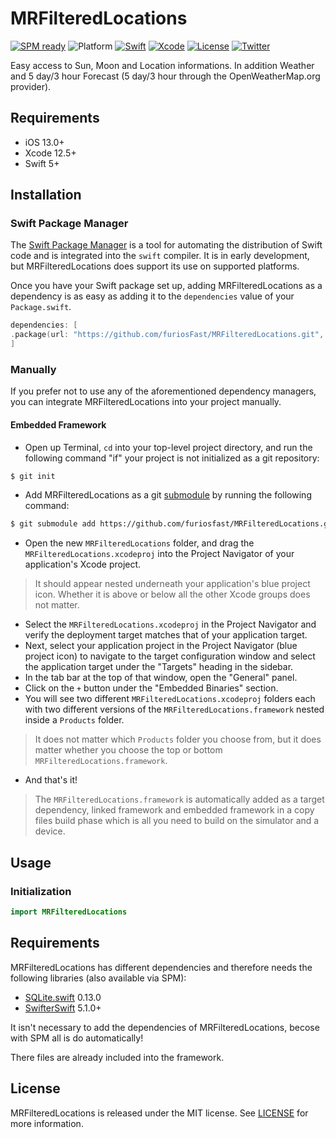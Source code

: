 # MRFilteredLocations

[![SPM ready](https://img.shields.io/badge/SPM-ready-orange.svg)](https://swift.org/package-manager/)
![Platform](https://img.shields.io/badge/platforms-iOS%2011.0%20%7C%20tvOS%2011.0%20%7C%20watchOS%204.0-F28D00.svg)
[![Swift](https://img.shields.io/badge/Swift-5.0-orange.svg)](https://swift.org)
[![Xcode](https://img.shields.io/badge/Xcode-12.0-blue.svg)](https://developer.apple.com/xcode)
[![License](https://img.shields.io/cocoapods/l/Pastel.svg?style=flat)](https://github.com/furiosFast/MRFilteredLocations/blob/master/LICENSE)
[![Twitter](https://img.shields.io/badge/twitter-@FastDevsProject-blue.svg?style=flat)](https://twitter.com/FastDevsProject)

Easy access to Sun, Moon and Location informations. In addition Weather and 5 day/3 hour Forecast (5 day/3 hour through the OpenWeatherMap.org provider).

## Requirements

- iOS 13.0+
- Xcode 12.5+
- Swift 5+

## Installation

### Swift Package Manager

The [Swift Package Manager](https://swift.org/package-manager/) is a tool for automating the distribution of Swift code and is integrated into the `swift` compiler. It is in early development, but MRFilteredLocations does support its use on supported platforms.

Once you have your Swift package set up, adding MRFilteredLocations as a dependency is as easy as adding it to the `dependencies` value of your `Package.swift`.

```swift
dependencies: [
.package(url: "https://github.com/furiosFast/MRFilteredLocations.git", from: "1.0.0")
]
```

### Manually

If you prefer not to use any of the aforementioned dependency managers, you can integrate MRFilteredLocations into your project manually.

#### Embedded Framework

- Open up Terminal, `cd` into your top-level project directory, and run the following command "if" your project is not initialized as a git repository:

```bash
$ git init
```

- Add MRFilteredLocations as a git [submodule](https://git-scm.com/docs/git-submodule) by running the following command:

```bash
$ git submodule add https://github.com/furiosfast/MRFilteredLocations.git
```

- Open the new `MRFilteredLocations` folder, and drag the `MRFilteredLocations.xcodeproj` into the Project Navigator of your application's Xcode project.

> It should appear nested underneath your application's blue project icon. Whether it is above or below all the other Xcode groups does not matter.

- Select the `MRFilteredLocations.xcodeproj` in the Project Navigator and verify the deployment target matches that of your application target.
- Next, select your application project in the Project Navigator (blue project icon) to navigate to the target configuration window and select the application target under the "Targets" heading in the sidebar.
- In the tab bar at the top of that window, open the "General" panel.
- Click on the `+` button under the "Embedded Binaries" section.
- You will see two different `MRFilteredLocations.xcodeproj` folders each with two different versions of the `MRFilteredLocations.framework` nested inside a `Products` folder.

> It does not matter which `Products` folder you choose from, but it does matter whether you choose the top or bottom `MRFilteredLocations.framework`.

- And that's it!

> The `MRFilteredLocations.framework` is automatically added as a target dependency, linked framework and embedded framework in a copy files build phase which is all you need to build on the simulator and a device.

## Usage

### Initialization

```swift
import MRFilteredLocations
```

## Requirements

MRFilteredLocations has different dependencies and therefore needs the following libraries (also available via SPM):
- [SQLite.swift](https://github.com/stephencelis/SQLite.swift.git) 0.13.0
- [SwifterSwift](https://github.com/SwifterSwift/SwifterSwift) 5.1.0+

It isn't necessary to add the dependencies of MRFilteredLocations, becose with SPM all is do automatically!

There files are already included into the framework.

## License

MRFilteredLocations is released under the MIT license. See [LICENSE](https://github.com/furiosFast/MRFilteredLocations/blob/master/LICENSE) for more information.

